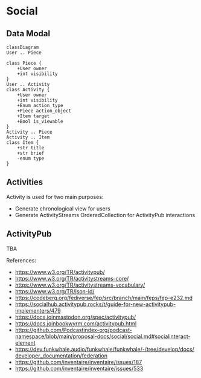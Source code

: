Social
======

Data Modal
----------
```mermaid
classDiagram
User .. Piece

class Piece {
    +User owner
    +int visibility
}
User .. Activity
class Activity {
    +User owner
    +int visibility
    +Enum action_type
    +Piece action_object
    +Item target
    +Bool is_viewable
}
Activity .. Piece
Activity .. Item
class Item {
    +str title
    +str brief
    -enum type
}
```

Activities
----------
Activity is used for two main purposes:
 - Generate chronological view for users
 - Generate ActivityStreams OrderedCollection for ActivityPub interactions





ActivityPub
-----------

TBA

References:
 - https://www.w3.org/TR/activitypub/
 - https://www.w3.org/TR/activitystreams-core/
 - https://www.w3.org/TR/activitystreams-vocabulary/
 - https://www.w3.org/TR/json-ld/
 - https://codeberg.org/fediverse/fep/src/branch/main/feps/fep-e232.md
 - https://socialhub.activitypub.rocks/t/guide-for-new-activitypub-implementers/479
 - https://docs.joinmastodon.org/spec/activitypub/
 - https://docs.joinbookwyrm.com/activitypub.html
 - https://github.com/Podcastindex-org/podcast-namespace/blob/main/proposal-docs/social/social.md#socialinteract-element
 - https://dev.funkwhale.audio/funkwhale/funkwhale/-/tree/develop/docs/developer_documentation/federation
 - https://github.com/inventaire/inventaire/issues/187
 - https://github.com/inventaire/inventaire/issues/533
